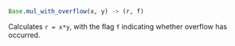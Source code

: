 ```julia
Base.mul_with_overflow(x, y) -> (r, f)
```

Calculates `r = x*y`, with the flag `f` indicating whether overflow has occurred.
